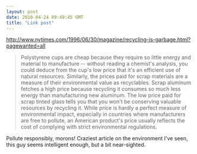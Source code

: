```yaml
---
layout: post
date: 2010-04-24 09:49:45 GMT
title: "Link post"
---
```

<http://www.nytimes.com/1996/06/30/magazine/recycling-is-garbage.html?pagewanted=all>

> Polystyrene cups are cheap because they require so little energy and material to manufacture -- without reading a chemist's analysis, you could deduce from the cup's low price that it's an efficient use of natural resources. Similarly, the prices paid for scrap materials are a measure of their environmental value as recyclables. Scrap aluminum fetches a high price because recycling it consumes so much less energy than manufacturing new aluminum. The low price paid for scrap tinted glass tells you that you won't be conserving valuable resources by recycling it. While price is hardly a perfect measure of environmental impact, especially in countries where manufacturers are free to pollute, an American product's price usually reflects the cost of complying with strict environmental regulations.

Pollute responsibly, morons!  Craziest article on the environment I've seen, this guy seems intelligent enough, but a bit near-sighted.
